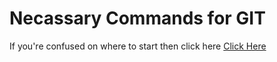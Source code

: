 
# Necassary Commands for GIT

If you're confused on where to start then click here 
[Click Here](https://github.com/sheikh-niloy/git_commands/blob/main/Documentations/General%20Information/MajorCommands.md)

